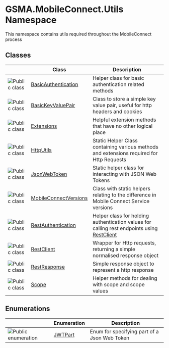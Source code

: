 GSMA.MobileConnect.Utils Namespace
==================================
This namespace contains utils required throughout the MobileConnect process


Classes
-------

                | Class                      | Description                                                                                     
--------------- | -------------------------- | ----------------------------------------------------------------------------------------------- 
![Public class] | [BasicAuthentication][1]   | Helper class for basic authentication related methods                                           
![Public class] | [BasicKeyValuePair][2]     | Class to store a simple key value pair, useful for http headers and cookies                     
![Public class] | [Extensions][3]            | Helpful extension methods that have no other logical place                                      
![Public class] | [HttpUtils][4]             | Static Helper Class containing various methods and extensions required for Http Requests        
![Public class] | [JsonWebToken][5]          | Static helper class for interacting with JSON Web Tokens                                        
![Public class] | [MobileConnectVersions][6] | Class with static helpers relating to the difference in Mobile Connect Service versions         
![Public class] | [RestAuthentication][7]    | Helper class for holding authentication values for calling rest endpoints using [RestClient][8] 
![Public class] | [RestClient][8]            | Wrapper for Http requests, returning a simple normalised response object                        
![Public class] | [RestResponse][9]          | Simple response object to represent a http response                                             
![Public class] | [Scope][10]                | Helper methods for dealing with scope and scope values                                          


Enumerations
------------

                      | Enumeration   | Description                                  
--------------------- | ------------- | -------------------------------------------- 
![Public enumeration] | [JWTPart][11] | Enum for specifying part of a Json Web Token 

[1]: BasicAuthentication/README.md
[2]: BasicKeyValuePair/README.md
[3]: Extensions/README.md
[4]: HttpUtils/README.md
[5]: JsonWebToken/README.md
[6]: MobileConnectVersions/README.md
[7]: RestAuthentication/README.md
[8]: RestClient/README.md
[9]: RestResponse/README.md
[10]: Scope/README.md
[11]: JWTPart/README.md
[12]: ../_icons/Help.png
[Public class]: ../_icons/pubclass.gif "Public class"
[Public enumeration]: ../_icons/pubenumeration.gif "Public enumeration"